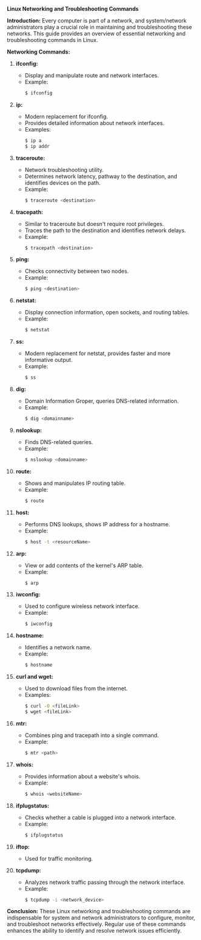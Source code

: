 **Linux Networking and Troubleshooting Commands**

**Introduction:**
Every computer is part of a network, and system/network administrators play a crucial role in maintaining and troubleshooting these networks. This guide provides an overview of essential networking and troubleshooting commands in Linux.

**Networking Commands:**

1. **ifconfig:**
   - Display and manipulate route and network interfaces.
   - Example:
     ```bash
     $ ifconfig
     ```

2. **ip:**
   - Modern replacement for ifconfig.
   - Provides detailed information about network interfaces.
   - Examples:
     ```bash
     $ ip a
     $ ip addr
     ```

3. **traceroute:**
   - Network troubleshooting utility.
   - Determines network latency, pathway to the destination, and identifies devices on the path.
   - Example:
     ```bash
     $ traceroute <destination>
     ```

4. **tracepath:**
   - Similar to traceroute but doesn't require root privileges.
   - Traces the path to the destination and identifies network delays.
   - Example:
     ```bash
     $ tracepath <destination>
     ```

5. **ping:**
   - Checks connectivity between two nodes.
   - Example:
     ```bash
     $ ping <destination>
     ```

6. **netstat:**
   - Display connection information, open sockets, and routing tables.
   - Example:
     ```bash
     $ netstat
     ```

7. **ss:**
   - Modern replacement for netstat, provides faster and more informative output.
   - Example:
     ```bash
     $ ss
     ```

8. **dig:**
   - Domain Information Groper, queries DNS-related information.
   - Example:
     ```bash
     $ dig <domainname>
     ```

9. **nslookup:**
   - Finds DNS-related queries.
   - Example:
     ```bash
     $ nslookup <domainname>
     ```

10. **route:**
    - Shows and manipulates IP routing table.
    - Example:
      ```bash
      $ route
      ```

11. **host:**
    - Performs DNS lookups, shows IP address for a hostname.
    - Example:
      ```bash
      $ host -t <resourceName>
      ```

12. **arp:**
    - View or add contents of the kernel's ARP table.
    - Example:
      ```bash
      $ arp
      ```

13. **iwconfig:**
    - Used to configure wireless network interface.
    - Example:
      ```bash
      $ iwconfig
      ```

14. **hostname:**
    - Identifies a network name.
    - Example:
      ```bash
      $ hostname
      ```

15. **curl and wget:**
    - Used to download files from the internet.
    - Examples:
      ```bash
      $ curl -O <fileLink>
      $ wget <fileLink>
      ```

16. **mtr:**
    - Combines ping and tracepath into a single command.
    - Example:
      ```bash
      $ mtr <path>
      ```

17. **whois:**
    - Provides information about a website's whois.
    - Example:
      ```bash
      $ whois <websiteName>
      ```

18. **ifplugstatus:**
    - Checks whether a cable is plugged into a network interface.
    - Example:
      ```bash
      $ ifplugstatus
      ```

19. **iftop:**
    - Used for traffic monitoring.

20. **tcpdump:**
    - Analyzes network traffic passing through the network interface.
    - Example:
      ```bash
      $ tcpdump -i <network_device>
      ```

**Conclusion:**
These Linux networking and troubleshooting commands are indispensable for system and network administrators to configure, monitor, and troubleshoot networks effectively. Regular use of these commands enhances the ability to identify and resolve network issues efficiently.